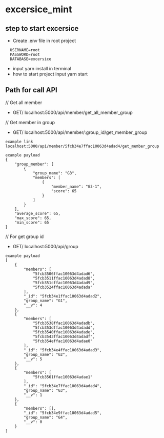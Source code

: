 # excersice_mint

## step to start excersice

- Create .env file in root project

```
  USERNAME=root
  PASSWORD=root
  DATABASE=excersice
```

- input yarn install in terminal
- how to start project input yarn start

## Path for call API

// Get all member

- GET/ localhost:5000/api/member/get_all_member_group

// Get member in group

- GET/ localhost:5000/api/member/:group_id/get_member_group

```
example link
localhost:5000/api/member/5fcb34e7ffac10063d4adad4/get_member_group

example payload
{
    "group_member": [
        {
            "group_name": "G3",
            "members": [
                {
                    "member_name": "G3-1",
                    "score": 65
                }
            ]
        }
    ],
    "average_score": 65,
    "max_score": 65,
    "min_score": 65
}
```

// For get group id

- GET/ localhost:5000/api/group

```
example payload
[
    {
        "members": [
            "5fcb3506ffac10063d4adad6",
            "5fcb3511ffac10063d4adad8",
            "5fcb351cffac10063d4adad9",
            "5fcb3524ffac10063d4adada"
        ],
        "_id": "5fcb34e1ffac10063d4adad2",
        "group_name": "G1",
        "__v": 4
    },
    {
        "members": [
            "5fcb3538ffac10063d4adadb",
            "5fcb353dffac10063d4adadd",
            "5fcb3540ffac10063d4adade",
            "5fcb3543ffac10063d4adadf",
            "5fcb354effac10063d4adae0"
        ],
        "_id": "5fcb34e4ffac10063d4adad3",
        "group_name": "G2",
        "__v": 5
    },
    {
        "members": [
            "5fcb3561ffac10063d4adae1"
        ],
        "_id": "5fcb34e7ffac10063d4adad4",
        "group_name": "G3",
        "__v": 1
    },
    {
        "members": [],
        "_id": "5fcb34e9ffac10063d4adad5",
        "group_name": "G4",
        "__v": 0
    }
]
```
